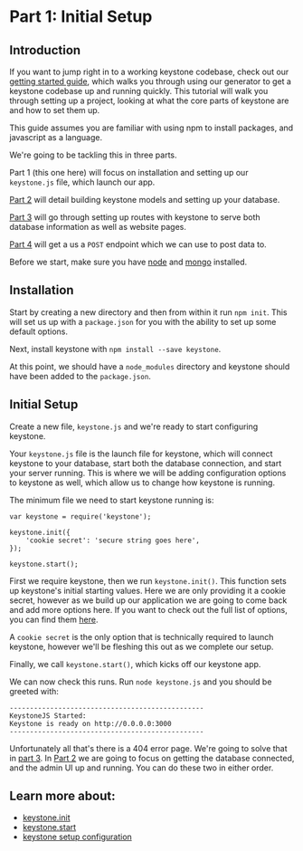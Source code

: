 # Part 1: Initial Setup

## Introduction

If you want to jump right in to a working keystone codebase, check out our [getting started guide](/guides/getting-started), which walks you through using our generator to get a keystone codebase up and running quickly. This tutorial will walk you through setting up a project, looking at what the core parts of keystone are and how to set them up.

This guide assumes you are familiar with using npm to install packages, and javascript as a language.

We're going to be tackling this in three parts.

Part 1 (this one here) will focus on installation and setting up our `keystone.js` file, which launch our app.

[Part 2](../database-setup) will detail building keystone models and setting up your database.

[Part 3](../routing) will go through setting up routes with keystone to serve both database information as well as website pages.

[Part 4](../post-route) will get a us a `POST` endpoint which we can use to post data to.

Before we start, make sure you have [node](nodejs.org) and [mongo](https://www.mongodb.com/download-center?jmp=nav#community) installed.

## Installation
Start by creating a new directory and then from within it run `npm init`. This will set us up with a `package.json` for you with the ability to set up some default options.

Next, install keystone with `npm install --save keystone`.

At this point, we should have a `node_modules` directory and keystone should have been added to the `package.json`.

##  Initial Setup

Create a new file, `keystone.js` and we're ready to start configuring keystone.

Your `keystone.js` file is the launch file for keystone, which will connect keystone to your database, start both the database connection, and start your server running. This is where we will be adding configuration options to keystone as well, which allow us to change how keystone is running.

The minimum file we need to start keystone running is:

```JS
var keystone = require('keystone');

keystone.init({
	'cookie secret': 'secure string goes here',
});

keystone.start();
```

First we require keystone, then we run `keystone.init()`. This function sets up keystone's initial starting values. Here we are only providing it a cookie secret, however as we build up our application we are going to come back and add more options here. If you want to check out the full list of options, you can find them [here](/configuration).

A `cookie secret` is the only option that is technically required to launch keystone, however we'll be fleshing this out as we complete our setup.

Finally, we call `keystone.start()`, which kicks off our keystone app.

We can now check this runs. Run `node keystone.js` and you should be greeted with:

```
------------------------------------------------
KeystoneJS Started:
Keystone is ready on http://0.0.0.0:3000
------------------------------------------------
```

Unfortunately all that's there is a 404 error page. We're going to solve that in [part 3](../routing). In [Part 2](../database-setup) we are going to focus on getting the database connected, and the admin UI up and running. You can do these two in either order.

## Learn more about:

- [keystone.init](/api/init)
- [keystone.start](/api/start)
- [keystone setup configuration](/configuration)
